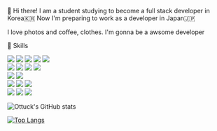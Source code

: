 🙌 Hi there! I am a student studying to become a full stack developer in Korea🇰🇷
Now I'm preparing to work as a developer in Japan🇯🇵

I love photos and coffee, clothes.
I'm gonna be a awsome developer

💪 Skills

<img src="https://img.shields.io/badge/HTML5-3E34F26?style=flat-square&logo=HTML5&logoColor=white"/> <img src="https://img.shields.io/badge/CSS3-1572B6?style=flat-square&logo=CSS3&logoColor=white"/> <img src="https://img.shields.io/badge/JavaScript-F7DF1E?style=flat-square&logo=JavaScript&logoColor=black"/> <img src="https://img.shields.io/badge/jQuery-0769AD?style=flat-square&logo=jQuery&logoColor=white"/>  <img src="https://img.shields.io/badge/Bootstrap-7952B3?style=flat-square&logo=Bootstrap&logoColor=white"/><br>
<img src="https://img.shields.io/badge/Java-4B4B77?style=flat-square&logo=Java&logoColor=black"/> <img src="https://img.shields.io/badge/Spring-6DB33F?style=flat-square&logo=Spring&logoColor=white"/> <img src="https://img.shields.io/badge/Spring Boot-6DB33F?style=flat-square&logo=Spring Boot&logoColor=white"/> <img src="https://img.shields.io/badge/Spring Sequrity-6DB33F?style=flat-square&logo=Spring Security&logoColor=white"/><br>
<img src="https://img.shields.io/badge/Apache Tomcat-F8DC75?style=flat-square&logo=Apache Tomcat&logoColor=black"/> <img src="https://img.shields.io/badge/Apache Maven-C71A36?style=flat-square&logo=Apache Maven&logoColor=white"/><br>
 <img src="https://img.shields.io/badge/Oracle-F80000?style=flat-square&logo=Oracle&logoColor=white"/> <img src="https://img.shields.io/badge/MariaDB-blue?style=flat-square&logo=MariaDB&logoColor=white"/> <img src="https://img.shields.io/badge/Docker-2496ED?style=flat-square&logo=Docker&logoColor=white"/><br>
 <img src="https://img.shields.io/badge/Git-3F05032?style=flat-square&logo=Git&logoColor=white"/> <img src="https://img.shields.io/badge/GitHub-red?style=flat-square&logo=Github&logoColor=white"/> <img src="https://img.shields.io/badge/Notion-grey?style=flat-square&logo=Notion&logoColor=white"/>
 

![Ottuck's GitHub stats](https://github-readme-stats.vercel.app/api?username=ottuck&show_icons=true&theme=flag-india)

[![Top Langs](https://github-readme-stats.vercel.app/api/top-langs/?username=ottuck&layout=compact)](https://github.com/anuraghazra/github-readme-stats)



<!--
**ottuck/ottuck** is a ✨ _special_ ✨ repository because its `README.md` (this file) appears on your GitHub profile.

Here are some ideas to get you started:

- 🔭 I’m currently working on ...
- 🌱 I’m currently learning ...
- 👯 I’m looking to collaborate on ...
- 🤔 I’m looking for help with ...
- 💬 Ask me about ...
- 📫 How to reach me: ...
- 😄 Pronouns: ...
- ⚡ Fun fact: ...
-->

